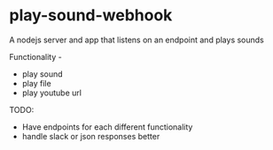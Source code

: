 # play-sound-webhook
A nodejs server and app that listens on an endpoint and plays sounds

Functionality - 
* play sound 
* play file
* play youtube url

TODO: 
* Have endpoints for each different functionality
* handle slack or json responses better